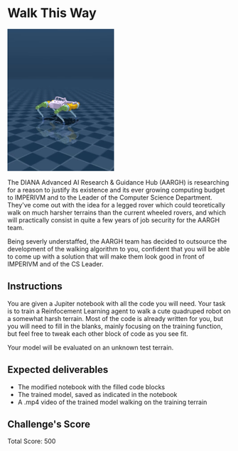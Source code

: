 # Walk This Way

![](./assets/walkie.gif)

The DIANA Advanced AI Research & Guidance Hub (AARGH) is researching for a reason to justify its existence and its ever growing computing budget to IMPERIVM and to the Leader of the Computer Science Department. They've come out with the idea for a legged rover which could teoretically walk on much harsher terrains than the current wheeled rovers, and which will practically consist in quite a few years of job security for the AARGH team.

Being severly understaffed, the AARGH team has decided to outsource the development of the walking algorithm to you, confident that you will be able to come up with a solution that will make them look good in front of IMPERIVM and of the CS Leader.

## Instructions

You are given a Jupiter notebook with all the code you will need. Your task is to train a Reinfocement Learning agent to walk a cute quadruped robot on a somewhat harsh terrain. Most of the code is already written for you, but you will need to fill in the blanks, mainly focusing on the training function, but feel free to tweak each other block of code as you see fit.

Your model will be evaluated on an unknown test terrain.

## Expected deliverables
- The modified notebook with the filled code blocks
- The trained model, saved as indicated in the notebook
- A .mp4 video of the trained model walking on the training terrain

## Challenge's Score

Total Score: 500
